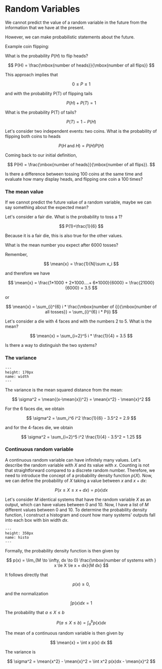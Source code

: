 # Random Variables

We cannot predict the value of a random variable in the future from the information that we have at the present.

However, we can make probabilistic statements about the future.

Example coin flipping:

What is the probability $P(H)$ to flip heads?

$$
P(H) = \frac{\mbox{number of heads}}{\mbox{number of all flips}}
$$

This approach implies that

$$
0 \le P \le 1
$$

and with the probability P(T) of flipping tails

$$
P(H) + P(T) = 1
$$

What is the probability P(T) of tails?

$$
P(T) = 1-P(H)
$$


Let's consider two independent events: two coins. What is the probability of flipping both coins to heads

$$
P(H \mbox{ and } H) = P(H)P(H)
$$

Coming back to our initial definition,

$$
P(H) = \frac{\mbox{number of heads}}{\mbox{number of all flips}}.
$$

Is there a difference between tossing 100 coins at the same time and evaluate how many display heads, and flipping one coin a 100 times?


### The mean value

If we cannot predict the future value of a random variable, maybe we can say something about the expected mean?

Let's consider a fair die. What is the probability to toss a $1$?

$$
P(1)=\frac{1}{6}
$$

Because it is a fair die, this is also true for the other values. 

What is the mean number you expect after 6000 tosses?

Remember,

$$
\mean{x} = \frac{1}{N}\sum x_i
$$

and therefore we have

$$
\mean{x} = \frac{1*1000 + 2*1000....+ 6*1000}{6000} = \frac{21000}{6000} = 3.5 
$$

or

$$
\mean{x} = \sum_{i}^{6} i * \frac{\mbox{number of i}}{\mbox{number of all tosses}} = \sum_{i}^{6} i * P(i)  
$$

Let's consider a die with 4 faces and with the numbers 2 to 5. What is the mean?

$$
\mean{x} = \sum_{i=2}^5 i * \frac{1}{4} = 3.5
$$

Is there a way to distinguish the two systems?

### The variance

```{figure} width.png
---
height: 170px
name: width
---
```

The variance is the mean squared distance from the mean:

$$
\sigma^2 = \mean{(x-\mean{x})^2} = \mean{x^2} - \mean{x}^2
$$

For the 6 faces die, we obtain

$$
\sigma^2 = \sum_i^6 i^2 \frac{1}{6} - 3.5^2 = 2.9
$$

and for the 4-faces die, we obtain

$$
\sigma^2 = \sum_{i=2}^5 i^2 \frac{1}{4} - 3.5^2 = 1.25
$$


### Continuous random variable

A continuous random variable can have infinitely many values. Let's describe the random variable with $X$ and its value with $x$. Counting is not that straightforward compared to a discrete random number. Therefore, we need to introduce the concept of a probability density function $p(X)$. Now, we can define the probability of $X$ taking a value between $x$ and $x+dx$:

$$
P(x \le X \le x + dx) = p(x)dx
$$

Let's consider $M$ identical systems that have the random variable $X$ as an output, which can have values between $0$ and $10$. Now, I have a list of $M$ different values between $0$ and $10$. To determine the probability density function, I construct a histogram and count how many systems' outputs fall into each box with bin width $dx$.  

```{figure} histo.png
---
height: 350px
name: histo
---
```

Formally, the probability density function is then given by

$$
p(x) = \lim_{M \to \infty, dx \to 0} \frac{\mbox{number of systems with } x \le X \le x + dx}{M dx}
$$

It follows directly that

$$
p(x) \ge 0,
$$

and the normalization

$$
\int p(x)dx = 1
$$


The probability that $a\le X \le b$

$$
P(a\le X \le b) = \int_a^b p(x)dx
$$

The mean of a continuous random variable is then given by

$$
\mean{x} = \int x p(x) dx
$$

The variance is

$$
\sigma^2 = \mean{x^2} - \mean{x}^2 = \int x^2 p(x)dx - \mean{x}^2
$$